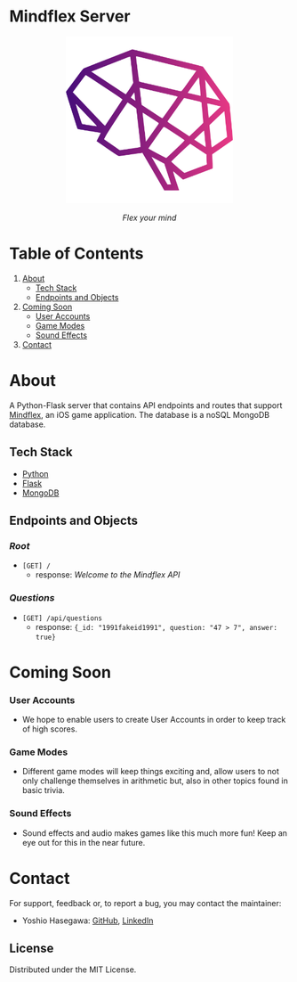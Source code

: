 # Mindflex Server

<!-- HEADER -->
<p align="center">
<!-- Logo -->
    <img src="./assets/Logo1024x1024.png" alt="Mindflex Logo" width="300px" >
<!-- Tagline -->
    <p align="center">
        <em>Flex your mind</em>
    <br/>
    </p>
</p>

<!-- BODY -->
# Table of Contents
1. [About](#about)
    * [Tech Stack](#tech-stack)
    * [Endpoints and Objects](#endpoints-and-objects)
2. [Coming Soon](#coming-soon)
    * [User Accounts](#user-accounts)
    * [Game Modes](#game-modes)
    * [Sound Effects](#sound-effects)
4. [Contact](#contact)

# About
A Python-Flask server that contains API endpoints and routes that support [Mindflex](https://github.com/yoshiohasegawa/mindflex), an iOS game application. The database is a noSQL MongoDB database.

## Tech Stack
- [Python](https://www.python.org/)
- [Flask](https://flask.palletsprojects.com/en/2.0.x/)
- [MongoDB](https://www.mongodb.com/)

## Endpoints and Objects
### *Root* 
- `[GET] /`
    * response: *Welcome to the Mindflex API*

### *Questions*
- `[GET] /api/questions`
    * response: ```{_id: "1991fakeid1991", question: "47 > 7", answer: true}```

# Coming Soon
### User Accounts
- We hope to enable users to create User Accounts in order to keep track of high scores.
### Game Modes
- Different game modes will keep things exciting and, allow users to not only challenge themselves in arithmetic but, also in other topics found in basic trivia.
### Sound Effects
- Sound effects and audio makes games like this much more fun! Keep an eye out for this in the near future.

# Contact
For support, feedback or, to report a bug, you may contact the maintainer:
- Yoshio Hasegawa: [GitHub](https://github.com/yoshiohasegawa), [LinkedIn](https://www.linkedin.com/in/yoshiohasegawa/)

## License
Distributed under the MIT License.